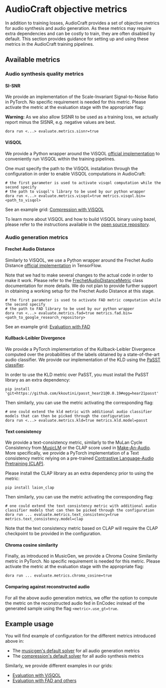# AudioCraft objective metrics

In addition to training losses, AudioCraft provides a set of objective metrics
for audio synthesis and audio generation. As these metrics may require
extra dependencies and can be costly to train, they are often disabled by default.
This section provides guidance for setting up and using these metrics in
the AudioCraft training pipelines.

## Available metrics

### Audio synthesis quality metrics

#### SI-SNR

We provide an implementation of the Scale-Invariant Signal-to-Noise Ratio in PyTorch.
No specific requirement is needed for this metric. Please activate the metric at the
evaluation stage with the appropriate flag:

**Warning:** As we also allow SISNR to be used as a training loss, we actually report minus the SISNR, e.g. negative values are best.

```shell
dora run <...> evaluate.metrics.sisnr=true
```

#### ViSQOL

We provide a Python wrapper around the ViSQOL [official implementation](https://github.com/google/visqol)
to conveniently run ViSQOL within the training pipelines.

One must specify the path to the ViSQOL installation through the configuration in order
to enable ViSQOL computations in AudioCraft:

```shell
# the first parameter is used to activate visqol computation while the second specify
# the path to visqol's library to be used by our python wrapper
dora run <...> evaluate.metrics.visqol=true metrics.visqol.bin=<path_to_visqol>
```

See an example grid: [Compression with ViSQOL](../audiocraft/grids/compression/encodec_musicgen_32khz.py)

To learn more about ViSQOL and how to build ViSQOL binary using bazel, please refer to the
instructions available in the [open source repository](https://github.com/google/visqol).

### Audio generation metrics

#### Frechet Audio Distance

Similarly to ViSQOL, we use a Python wrapper around the Frechet Audio Distance
[official implementation](https://github.com/google-research/google-research/tree/master/frechet_audio_distance)
in TensorFlow.

Note that we had to make several changes to the actual code in order to make it work.
Please refer to the [FrechetAudioDistanceMetric](../audiocraft/metrics/fad.py) class documentation
for more details. We do not plan to provide further support in obtaining a working setup for the
Frechet Audio Distance at this stage.

```shell
# the first parameter is used to activate FAD metric computation while the second specify
# the path to FAD library to be used by our python wrapper
dora run <...> evaluate.metrics.fad=true metrics.fad.bin=<path_to_google_research_repository>
```

See an example grid: [Evaluation with FAD](../audiocraft/grids/musicgen/musicgen_pretrained_32khz_eval.py)

#### Kullback-Leibler Divergence

We provide a PyTorch implementation of the Kullback-Leibler Divergence computed over the probabilities
of the labels obtained by a state-of-the-art audio classifier. We provide our implementation of the KLD
using the [PaSST classifier](https://github.com/kkoutini/PaSST).

In order to use the KLD metric over PaSST, you must install the PaSST library as an extra dependency:
```shell
pip install 'git+https://github.com/kkoutini/passt_hear21@0.0.19#egg=hear21passt'
```

Then similarly, you can use the metric activating the corresponding flag:

```shell
# one could extend the kld metric with additional audio classifier models that can then be picked through the configuration
dora run <...> evaluate.metrics.kld=true metrics.kld.model=passt
```

#### Text consistency

We provide a text-consistency metric, similarly to the MuLan Cycle Consistency from
[MusicLM](https://arxiv.org/pdf/2301.11325.pdf) or the CLAP score used in
[Make-An-Audio](https://arxiv.org/pdf/2301.12661v1.pdf).
More specifically, we provide a PyTorch implementation of a Text consistency metric
relying on a pre-trained [Contrastive Language-Audio Pretraining (CLAP)](https://github.com/LAION-AI/CLAP).

Please install the CLAP library as an extra dependency prior to using the metric:
```shell
pip install laion_clap
```

Then similarly, you can use the metric activating the corresponding flag:

```shell
# one could extend the text consistency metric with additional audio classifier models that can then be picked through the configuration
dora run ... evaluate.metrics.text_consistency=true metrics.text_consistency.model=clap
```

Note that the text consistency metric based on CLAP will require the CLAP checkpoint to be
provided in the configuration.

#### Chroma cosine similarity

Finally, as introduced in MusicGen, we provide a Chroma Cosine Similarity metric in PyTorch.
No specific requirement is needed for this metric. Please activate the metric at the
evaluation stage with the appropriate flag:

```shell
dora run ... evaluate.metrics.chroma_cosine=true
```

#### Comparing against reconstructed audio

For all the above audio generation metrics, we offer the option to compute the metric on the reconstructed audio
fed in EnCodec instead of the generated sample using the flag `<metric>.use_gt=true`.

## Example usage

You will find example of configuration for the different metrics introduced above in:
* The [musicgen's default solver](../config/solver/musicgen/default.yaml) for all audio generation metrics
* The [compression's default solver](../config/solver/compression/default.yaml) for all audio synthesis metrics

Similarly, we provide different examples in our grids:
* [Evaluation with ViSQOL](../audiocraft/grids/compression/encodec_musicgen_32khz.py)
* [Evaluation with FAD and others](../audiocraft/grids/musicgen/musicgen_pretrained_32khz_eval.py)
